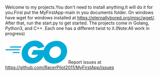 Welcome to my projects.You don't need to install anything.It will do it for you.First put the MyFirstApp-main in you documents folder. On windows have wget for windows installed at https://eternallybored.org/misc/wget/. After that, run the start.py to get started. The projects come in Golang, Python3, and C++. Each one has a different twist to it.(Note:All work in progress)


![go](https://github.com/RacerPilot2011/MyFirstApp/blob/main/download.png)
Report issues at https://github.com/RacerPilot2011/MyFirstApp/issues
